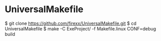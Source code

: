 # UniversalMakefile

$ git clone https://github.com/firexx/UniversalMakefile.git
$ cd UniversalMakefile
$ make -C ExeProject/ -f Makefile.linux CONF=debug build
